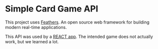 # Simple Card Game API

This project uses [Feathers](http://feathersjs.com). An open source web framework for building modern real-time applications.

This API was used by a [REACT app](https://github.com/smilingkite/simpleCardGameReact). The intended game does not actually work, but we learned a lot. 
